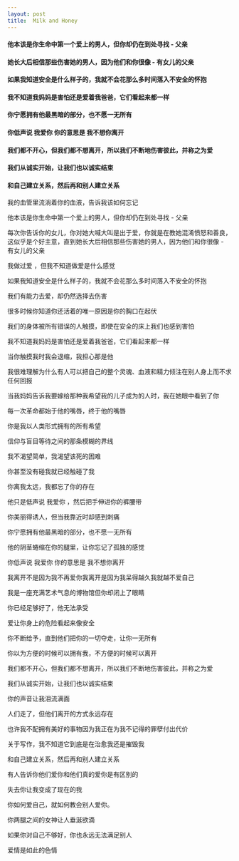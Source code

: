 ```yaml
---
layout: post
title:  Milk and Honey
---
```

#### 他本该是你生命中第一个爱上的男人，但你却仍在到处寻找 - 父亲
#### 她长大后相信那些伤害她的男人，因为他们和你很像 - 有女儿的父亲
#### 如果我知道安全是什么样子的，我就不会花那么多时间落入不安全的怀抱
#### 我不知道我妈妈是害怕还是爱着我爸爸，它们看起来都一样
#### 你宁愿拥有他最黑暗的部分，也不愿一无所有
#### 你低声说 我爱你 你的意思是 我不想你离开
#### 我们都不开心，但我们都不想离开，所以我们不断地伤害彼此，并称之为爱
#### 我们从诚实开始，让我们也以诚实结束
#### 和自己建立关系，然后再和别人建立关系
<!-- more -->
我的血管里流淌着你的血液，告诉我该如何忘记

他本该是你生命中第一个爱上的男人，但你却仍在到处寻找 - 父亲

每次你告诉你的女儿，你对她大喊大叫是出于爱，你就是在教她混淆愤怒和善良，这似乎是个好主意，直到她长大后相信那些伤害她的男人，因为他们和你很像 - 有女儿的父亲

我做过爱 ，但我不知道做爱是什么感觉

如果我知道安全是什么样子的，我就不会花那么多时间落入不安全的怀抱

我们有能力去爱，却仍然选择去伤害

很多时候你知道你还活着的唯一原因是你的胸口在起伏

我们的身体被所有错误的人触摸，即使在安全的床上我们也感到害怕

我不知道我妈妈是害怕还是爱着我爸爸，它们看起来都一样

当你触摸我时我会退缩，我担心那是他

我很难理解为什么有人可以把自己的整个灵魂、血液和精力倾注在别人身上而不求任何回报

当我妈妈告诉我要嫁给那种我希望我的儿子成为的人时，我在她眼中看到了你

每一次革命都始于他的嘴唇，终于他的嘴唇

你是我以人类形式拥有的所有希望

信仰与盲目等待之间的那条模糊的界线

我不渴望简单，我渴望该死的困难

你甚至没有碰我就已经触碰了我

你离我太远，我都忘了你的存在

他只是低声说 我爱你 ，然后把手伸进你的裤腰带

你美丽得诱人，但当我靠近时却感到刺痛

你宁愿拥有他最黑暗的部分，也不愿一无所有

他的阴茎蜷缩在你的腿里，让你忘记了孤独的感觉

你低声说 我爱你 你的意思是 我不想你离开

我离开不是因为我不再爱你我离开是因为我呆得越久我就越不爱自己

我是一座充满艺术气息的博物馆但你却闭上了眼睛

你已经足够好了，他无法承受

爱让你身上的危险看起来像安全

你不断给予，直到他们把你的一切夺走，让你一无所有

你以为方便的时候可以拥有我，不方便的时候可以离开

我们都不开心，但我们都不想离开，所以我们不断地伤害彼此，并称之为爱

我们从诚实开始，让我们也以诚实结束

你的声音让我泪流满面

人们走了，但他们离开的方式永远存在

也许我不配拥有美好的事物因为我正在为我不记得的罪孽付出代价

关于写作，我不知道它到底是在治愈我还是摧毁我

和自己建立关系，然后再和别人建立关系

有人告诉你他们爱你和他们真的爱你是有区别的

失去你让我变成了现在的我

你如何爱自己，就如何教会别人爱你。

你两腿之间的女神让人垂涎欲滴

如果你对自己不够好，你也永远无法满足别人

爱情是如此的色情